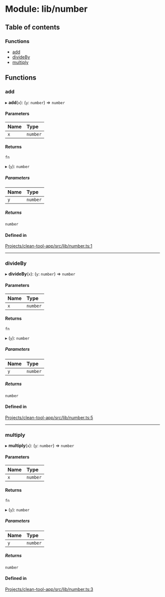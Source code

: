 # Module: lib/number

## Table of contents

### Functions

- [add](../wiki/lib.number#add)
- [divideBy](../wiki/lib.number#divideby)
- [multiply](../wiki/lib.number#multiply)

## Functions

### add

▸ **add**(`x`): (`y`: `number`) => `number`

#### Parameters

| Name | Type |
| :------ | :------ |
| `x` | `number` |

#### Returns

`fn`

▸ (`y`): `number`

##### Parameters

| Name | Type |
| :------ | :------ |
| `y` | `number` |

##### Returns

`number`

#### Defined in

[Projects/clean-tool-app/src/lib/number.ts:1](https://github.com/yuckyh/clean-tool-app/blob/e8c585b/src/lib/number.ts#L1)

___

### divideBy

▸ **divideBy**(`x`): (`y`: `number`) => `number`

#### Parameters

| Name | Type |
| :------ | :------ |
| `x` | `number` |

#### Returns

`fn`

▸ (`y`): `number`

##### Parameters

| Name | Type |
| :------ | :------ |
| `y` | `number` |

##### Returns

`number`

#### Defined in

[Projects/clean-tool-app/src/lib/number.ts:5](https://github.com/yuckyh/clean-tool-app/blob/e8c585b/src/lib/number.ts#L5)

___

### multiply

▸ **multiply**(`x`): (`y`: `number`) => `number`

#### Parameters

| Name | Type |
| :------ | :------ |
| `x` | `number` |

#### Returns

`fn`

▸ (`y`): `number`

##### Parameters

| Name | Type |
| :------ | :------ |
| `y` | `number` |

##### Returns

`number`

#### Defined in

[Projects/clean-tool-app/src/lib/number.ts:3](https://github.com/yuckyh/clean-tool-app/blob/e8c585b/src/lib/number.ts#L3)
